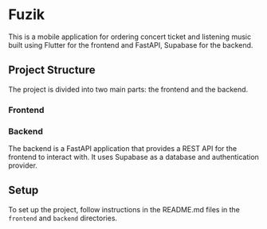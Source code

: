# Fuzik 

This is a mobile application for ordering concert ticket and listening music built using Flutter for the frontend and FastAPI, Supabase for the backend.

## Project Structure

The project is divided into two main parts: the frontend and the backend.

### Frontend

### Backend

The backend is a FastAPI application that provides a REST API for the frontend to interact with. It uses Supabase as a database and authentication provider.

## Setup

To set up the project, follow instructions in the README.md files in the `frontend` and `backend` directories.
